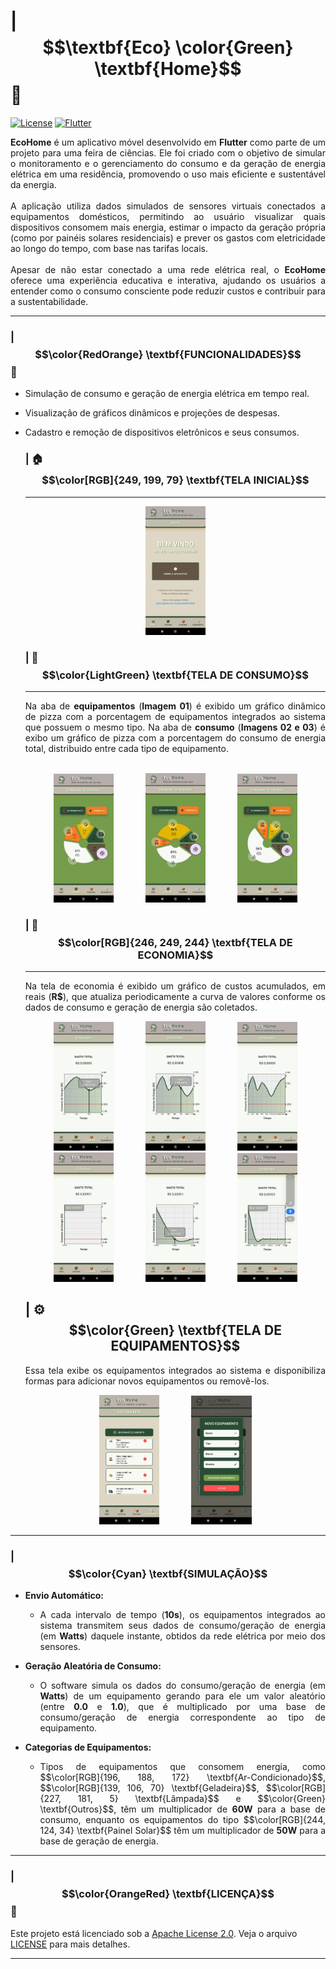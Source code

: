 
# | $$\textbf{Eco} \color{Green} \textbf{Home}$$ 🏡

[![License](https://img.shields.io/github/license/JoaoVictorRR-GitHub/EcoHome)](LICENSE)
[![Flutter](https://img.shields.io/badge/flutter-2.10-blue)](https://flutter.dev)

<p align="justify">
  <strong>EcoHome</strong> é um aplicativo móvel desenvolvido em <strong>Flutter</strong> como parte de um projeto para uma feira de ciências.
  Ele foi criado com o objetivo de simular o monitoramento e o gerenciamento do consumo e da geração de energia elétrica em uma residência,
  promovendo o uso mais eficiente e sustentável da energia.
  <br><br>
  A aplicação utiliza dados simulados de sensores virtuais conectados a equipamentos domésticos, permitindo ao usuário visualizar quais dispositivos
  consomem mais energia, estimar o impacto da geração própria (como por painéis solares residenciais) e prever os gastos com eletricidade ao longo do
  tempo, com base nas tarifas locais.
  <br><br>
  Apesar de não estar conectado a uma rede elétrica real, o <strong>EcoHome</strong> oferece uma experiência educativa e interativa, ajudando os
  usuários a entender como o consumo consciente pode reduzir custos e contribuir para a sustentabilidade.
</p>

---

### | $$\color{RedOrange} \textbf{FUNCIONALIDADES}$$ 📑

- Simulação de consumo e geração de energia elétrica em tempo real.
- Visualização de gráficos dinâmicos e projeções de despesas.
- Cadastro e remoção de dispositivos eletrônicos e seus consumos.


  ### | 🏠 $$\color[RGB]{249, 199, 79} \textbf{TELA INICIAL}$$
  ---
  <section align="center">
    <img src="https://github.com/JoaoVictorRR-GitHub/EcoHome/raw/master/Exibicao/Inicio.jpg" width="20%"/>
  </section>
  
  
  
  ### | 🔌 $$\color{LightGreen} \textbf{TELA DE CONSUMO}$$
  ---
  <p align="justify">
    Na aba de <strong>equipamentos</strong> (<strong>Imagem 01</strong>) é exibido um gráfico dinâmico de pizza com a porcentagem de
    equipamentos integrados ao sistema que possuem o mesmo tipo. Na aba de <strong>consumo</strong> (<strong>Imagens 02 e 03</strong>)
    é exibo um gráfico de pizza com a porcentagem do consumo de energia total, distribuido entre cada tipo de equipamento.
    <br><br>
  </p>
  
  <section align="center">
    <img src="https://github.com/JoaoVictorRR-GitHub/EcoHome/raw/master/Exibicao/Area%20Consumo%20-%20Grafico%20Tipos.jpg" width="20%" title="Imagem 01"/>
    &nbsp;&nbsp;&nbsp;&nbsp;&nbsp;
    &nbsp;&nbsp;&nbsp;&nbsp;&nbsp;
    <img src="https://github.com/JoaoVictorRR-GitHub/EcoHome/raw/master/Exibicao/Area%20Consumo%20-%20Grafico%20Consumo%20I.jpg" width="20%" title="Imagem 02"/>
    &nbsp;&nbsp;&nbsp;&nbsp;&nbsp;
    &nbsp;&nbsp;&nbsp;&nbsp;&nbsp;
    <img src="https://github.com/JoaoVictorRR-GitHub/EcoHome/raw/master/Exibicao/Area%20Consumo%20-%20Grafico%20Consumo%20II.jpg" width="20%" title="Imagem 03"/>
  </section>
  
  
  
  ### | 💸 $$\color[RGB]{246, 249, 244} \textbf{TELA DE ECONOMIA}$$
  ---
  <p align="justify">
    Na tela de economia é exibido um gráfico de custos acumulados, em reais (<strong>R$</strong>), que atualiza
    periodicamente a curva de valores conforme os dados de consumo e geração de energia são coletados.
  </p>
  
  <section align="center">
    <img src="https://github.com/JoaoVictorRR-GitHub/EcoHome/raw/master/Exibicao/Area%20Economia%20I.jpg" width="20%"/>
    &nbsp;&nbsp;&nbsp;&nbsp;&nbsp;
    &nbsp;&nbsp;&nbsp;&nbsp;&nbsp;
    <img src="https://github.com/JoaoVictorRR-GitHub/EcoHome/raw/master/Exibicao/Area%20Economia%20II.jpg" width="20%"/>
    &nbsp;&nbsp;&nbsp;&nbsp;&nbsp;
    &nbsp;&nbsp;&nbsp;&nbsp;&nbsp;
    <img src="https://github.com/JoaoVictorRR-GitHub/EcoHome/raw/master/Exibicao/Area%20Economia%20III.jpg" width="20%"/>
  </section>
  
  <section align="center">
    <img src="https://github.com/JoaoVictorRR-GitHub/EcoHome/raw/master/Exibicao/Area%20Economia%20IV.jpg" width="20%"/>
    &nbsp;&nbsp;&nbsp;&nbsp;&nbsp;
    &nbsp;&nbsp;&nbsp;&nbsp;&nbsp;
    <img src="https://github.com/JoaoVictorRR-GitHub/EcoHome/raw/master/Exibicao/Area%20Economia%20V.jpg" width="20%"/>
    &nbsp;&nbsp;&nbsp;&nbsp;&nbsp;
    &nbsp;&nbsp;&nbsp;&nbsp;&nbsp;
    <img src="https://github.com/JoaoVictorRR-GitHub/EcoHome/raw/master/Exibicao/Area%20Economia%20VI.jpg" width="20%"/>
  </section>
  
  
  
  ## | ⚙️ $$\color{Green} \textbf{TELA DE EQUIPAMENTOS}$$
  
  <p align="justify">
    Essa tela exibe os equipamentos integrados ao sistema e disponibiliza formas para adicionar novos equipamentos ou removê-los.
  </p>
  
  <section align="center">
    <img src="https://github.com/JoaoVictorRR-GitHub/EcoHome/raw/master/Exibicao/Area%20Equipamento.jpg" width="20%"/>
    &nbsp;&nbsp;&nbsp;&nbsp;&nbsp;
    &nbsp;&nbsp;&nbsp;&nbsp;&nbsp;
    <img src="https://github.com/JoaoVictorRR-GitHub/EcoHome/raw/master/Exibicao/Area%20Equipamento%20-%20Formulario.jpg" width="20%"/>
  </section>

---

### | $$\color{Cyan} \textbf{SIMULAÇÃO}$$

  * **Envio Automático:**
    * <p align="justify">
      A cada intervalo de tempo (<strong>10s</strong>), os equipamentos integrados ao sistema transmitem seus dados de
      consumo/geração de energia (em <strong>Watts</strong>) daquele instante, obtidos da rede elétrica por meio dos sensores.
    </p>

  * **Geração Aleatória de Consumo:**
    * <p align="justify">
      O software simula os dados do consumo/geração de energia (em <strong>Watts</strong>) de um equipamento gerando para ele
      um valor aleatório (entre <strong>0.0</strong> e <strong>1.0</strong>), que é multiplicado por uma base de consumo/geração
      de energia correspondente ao tipo de equipamento.
    </p>

  * **Categorias de Equipamentos:**
    * <p align="justify">
      Tipos de equipamentos que consomem energia, como $$\color[RGB]{196, 188, 172} \textbf{Ar-Condicionado}$$,
      $$\color[RGB]{139, 106, 70} \textbf{Geladeira}$$, $$\color[RGB]{227, 181, 5} \textbf{Lâmpada}$$ e $$\color{Green} \textbf{Outros}$$,
      têm um multiplicador de <strong>60W</strong> para a base de consumo, enquanto os equipamentos do tipo $$\color[RGB]{244, 124, 34} \textbf{Painel Solar}$$
      têm um multiplicador de <strong>50W</strong> para a base de geração de energia.
    </p>

---

### | $$\color{OrangeRed} \textbf{LICENÇA}$$ 🌱

Este projeto está licenciado sob a [Apache License 2.0](https://www.apache.org/licenses/LICENSE-2.0). Veja o arquivo [LICENSE](LICENSE) para mais detalhes.

---
